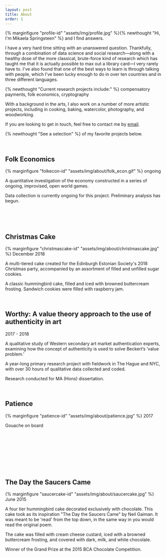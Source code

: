 ```yaml
---
layout: post
title: About
order: 1
---
```


{% marginfigure "profile-id" "assets/img/profile.jpg" %}{% newthought "Hi, I'm Mikaela Springsteen" %} and I find answers.

I have a very hard time sitting with an unanswered question. Thankfully, through a combination of data science and social research&mdash;along with a healthy dose of the more classical, brute-force kind of research which has taught me that it is actually possible to max out a library card&mdash;I very rarely have to. I've also found that one of the best ways to learn is through talking with people, which I've been lucky enough to do in over ten countries and in three different languages.

{% newthought "Current research projects include:" %} compensatory payments, folk economics, cryptography

With a background in the arts, I also work on a number of more artistic projects, including in cooking, baking, watercolor, photography, and woodworking.

If you are looking to get in touch, feel free to contact me by <a href="mailto:contactmspringsteen@gmail.com">email</a>.

{% newthought "See a selection" %} of my favorite projects below.

<br>

## Folk Economics
{% marginfigure "folkecon-id" "assets/img/about/folk_econ.gif" %} ongoing

A quantitative investigation of the economy constructed in a series of ongoing, improvised, open world games.

Data collection is currently ongoing for this project. Preliminary analysis has begun.

<br>
<br>
<br>

## Christmas Cake
{% marginfigure "christmascake-id" "assets/img/about/christmascake.jpg" %} December 2018

A multi-tiered cake created for the Edinburgh Estonian Society's 2018 Christmas party, accompanied by an assortment of filled and unfilled sugar cookies.

A classic hummingbird cake, filled and iced with browned buttercream frosting. Sandwich cookies were filled with raspberry jam.

<br>

## Worthy: A value theory approach to the use of authenticity in art
2017 - 2018

A qualitative study of Western secondary art market authentication experts, examining how the concept of authenticity is used to solve Beckert’s ‘value problem.’

A year-long primary research project with fieldwork in The Hague and NYC, with over 30 hours of qualitative data collected and coded.

Research conducted for MA (Hons) dissertation.

<br>

## Patience
{% marginfigure "patience-id" "assets/img/about/patience.jpg" %} 2017

Gouache on board

<br>
<br>
<br>
<br>
<br>
<br>
<br>

## The Day the Saucers Came
{% marginfigure "saucercake-id" "assets/img/about/saucercake.jpg" %} June 2015

A four tier hummingbird cake decorated exclusively with chocolate. This cake took as its inspiration "The Day the Saucers Came" by Neil Gaiman. It was meant to be 'read' from the top down, in the same way in you would read the original poem.

The cake was filled with cream cheese custard, iced with a browned buttercream frosting, and covered with dark, milk, and white chocolate.

Winner of the Grand Prize at the 2015 BCA Chocolate Competition.

